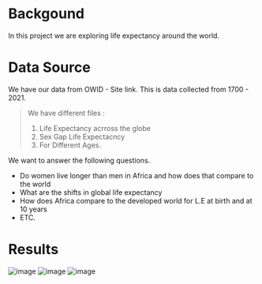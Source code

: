 # Backgound 
In this project we are exploring life expectancy around the world. 

# Data Source 
We have our data from OWID - Site link. This is data collected from 1700 - 2021. 
> We have different files : 
> 1. Life Expectancy acrross the globe
> 2. Sex Gap Life Expectacncy
> 3. For Different Ages. 

We want to answer the following questions. 
- Do women live longer than men in Africa and how does that compare to the world
- What are the shifts in global life expectancy
- How does Africa compare to the developed world for L.E at birth and at 10 years
- ETC.

# Results 
![image](https://github.com/user-attachments/assets/44bf5ca3-b147-4e10-8542-6640c956c058)
![image](https://github.com/user-attachments/assets/bec509c7-fb63-43df-b045-012103b96fe0)
![image](https://github.com/user-attachments/assets/bc241df1-5fc7-4747-9902-bce766a6b428)


